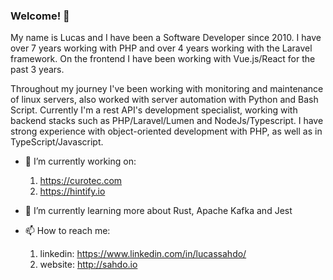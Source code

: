 ### Welcome! 👋

My name is Lucas and I have been a Software Developer since 2010. I have over 7 years working with PHP and over 4 years working with the Laravel framework. On the frontend I have been working with Vue.js/React for the past 3 years.

Throughout my journey I've been working with monitoring and maintenance of linux servers, also worked with server automation with Python and Bash Script. Currently I'm a rest API's development specialist, working with backend stacks such as PHP/Laravel/Lumen and NodeJs/Typescript. I have strong experience with object-oriented development with PHP, as well as in TypeScript/Javascript.

- 🔭 I’m currently working on: 
    1. https://curotec.com
    2. https://hintify.io
- 🌱 I’m currently learning more about Rust, Apache Kafka and Jest

- 📫 How to reach me: 
    1. linkedin: https://www.linkedin.com/in/lucassahdo/
    2. website: http://sahdo.io
